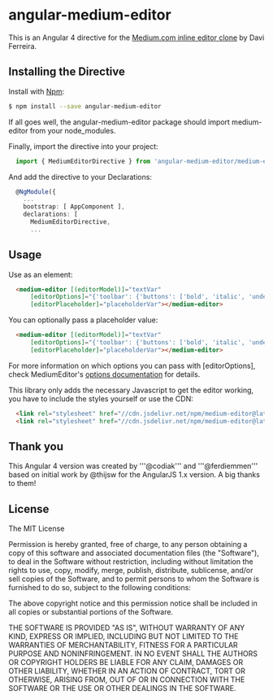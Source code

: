 # angular-medium-editor
This is an Angular 4 directive for the [Medium.com inline editor clone](https://github.com/yabwe/medium-editor) by Davi Ferreira.

## Installing the Directive

Install with [Npm](https://www.npmjs.com/):

```sh
$ npm install --save angular-medium-editor
```

If all goes well, the angular-medium-editor package should import medium-editor from your node_modules.

Finally, import the directive into your project:

```typescript
  import { MediumEditorDirective } from 'angular-medium-editor/medium-editor.directive.ts';
```

And add the directive to your Declarations:

```typescript
  @NgModule({
    ...
    bootstrap: [ AppComponent ],
    declarations: [
      MediumEditorDirective,
      ...
```

## Usage

Use as an element:

```html
  <medium-editor [(editorModel)]="textVar"
      [editorOptions]="{'toolbar': {'buttons': ['bold', 'italic', 'underline', 'h1', 'h2', 'h3']}}" 
      [editorPlaceholder]="placeholderVar"></medium-editor>
```

You can optionally pass a placeholder value:

```html
  <medium-editor [(editorModel)]="textVar"
      [editorOptions]="{'toolbar': {'buttons': ['bold', 'italic', 'underline', 'h1', 'h2', 'h3']}}" 
      [editorPlaceholder]="placeholderVar"></medium-editor>
```

For more information on which options you can pass with [editorOptions], check MediumEditor's [options documentation](https://github.com/yabwe/medium-editor#mediumeditor-options) for details.

This library only adds the necessary Javascript to get the editor working, you have to include the styles yourself or use the CDN:

```html
  <link rel="stylesheet" href="//cdn.jsdelivr.net/npm/medium-editor@latest/dist/css/medium-editor.min.css" type="text/css" media="screen" charset="utf-8">
  <link rel="stylesheet" href="//cdn.jsdelivr.net/npm/medium-editor@latest/dist/css/themes/default.min.css" type="text/css" media="screen" charset="utf-8">
```

## Thank you
This Angular 4 version was created by '''@codiak''' and '''@ferdiemmen''' based on initial work by @thijsw for the AngularJS 1.x version. A big thanks to them!

## License
The MIT License

Permission is hereby granted, free of charge, to any person obtaining a copy of this software and associated documentation files (the "Software"), to deal in the Software without restriction, including without limitation the rights to use, copy, modify, merge, publish, distribute, sublicense, and/or sell copies of the Software, and to permit persons to whom the Software is furnished to do so, subject to the following conditions:

The above copyright notice and this permission notice shall be included in all copies or substantial portions of the Software.

THE SOFTWARE IS PROVIDED "AS IS", WITHOUT WARRANTY OF ANY KIND, EXPRESS OR IMPLIED, INCLUDING BUT NOT LIMITED TO THE WARRANTIES OF MERCHANTABILITY, FITNESS FOR A PARTICULAR PURPOSE AND NONINFRINGEMENT. IN NO EVENT SHALL THE AUTHORS OR COPYRIGHT HOLDERS BE LIABLE FOR ANY CLAIM, DAMAGES OR OTHER LIABILITY, WHETHER IN AN ACTION OF CONTRACT, TORT OR OTHERWISE, ARISING FROM, OUT OF OR IN CONNECTION WITH THE SOFTWARE OR THE USE OR OTHER DEALINGS IN THE SOFTWARE.
